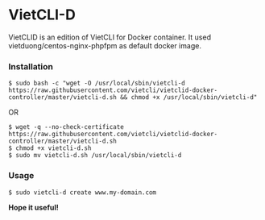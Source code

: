 # VietCLI-D
 
VietCLID is an edition of VietCLI for Docker container. It used vietduong/centos-nginx-phpfpm as default docker image.

### Installation

```
$ sudo bash -c "wget -O /usr/local/sbin/vietcli-d https://raw.githubusercontent.com/vietcli/vietclid-docker-controller/master/vietcli-d.sh && chmod +x /usr/local/sbin/vietcli-d"
``` 
OR
```
$ wget -q --no-check-certificate https://raw.githubusercontent.com/vietcli/vietclid-docker-controller/master/vietcli-d.sh
$ chmod +x vietcli-d.sh
$ sudo mv vietcli-d.sh /usr/local/sbin/vietcli-d
```

### Usage

```
$ sudo vietcli-d create www.my-domain.com
```
**Hope it useful!**

